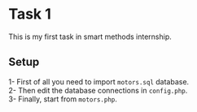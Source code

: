 # Task 1

This is my first task in smart methods internship.

## Setup

1- First of all you need to import `motors.sql` database.  
2- Then edit the database connections in `config.php`.  
3- Finally, start from `motors.php`.
